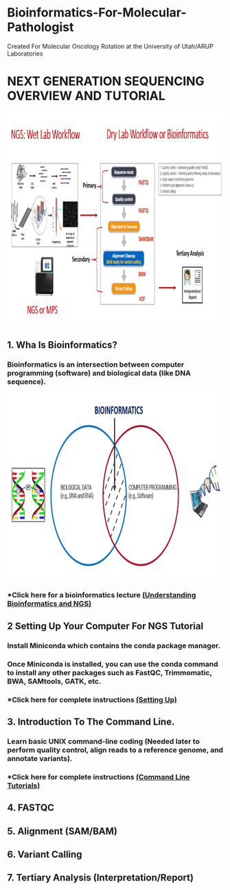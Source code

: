 # Bioinformatics-For-Molecular-Pathologist 
Created For Molecular Oncology Rotation at the University of Utah/ARUP Laboratories

# NEXT GENERATION SEQUENCING OVERVIEW AND TUTORIAL

<p align="center">
  <img width="1260" height="500" src="https://github.com/jongtaek-kim/Bioinformatics-For-Molecular-Pathologist/blob/be30aae948f9bfba344cd250bd0c607fb62a265e/docs/images/Bioinformatics_workflow.jpg">
</p>

## 1. Wha Is Bioinformatics?
### Bioinformatics is an intersection between computer programming (software) and biological data (like DNA sequence).

<p align="center">
  <img width="1100" height="435" src="https://github.com/jongtaek-kim/Bioinformatics-For-Molecular-Pathologist/blob/33cb1038350d0bc495cf6320345eb0233dfc2668/docs/images/Bioinformatics%20diagram.png">
</p>

### *Click here for a bioinformatics lecture [(Understanding Bioinformatics and NGS)](https://github.com/jongtaek-kim/Bioinformatics-For-Molecular-Pathologist/tree/main/Understanding-Bioinformatics-NGS)

## 2 Setting Up Your Computer For NGS Tutorial
### Install Miniconda which contains the conda package manager.
### Once Miniconda is installed, you can use the conda command to install any other packages such as FastQC, Trimmomatic, BWA, SAMtools, GATK, etc.

### *Click here for complete instructions [(Setting Up)](https://github.com/jongtaek-kim/Bioinformatics-For-Molecular-Pathologist/tree/main/Setting-Up-Your-Computer)

## 3. Introduction To The Command Line.
### Learn basic UNIX command-line coding (Needed later to perform quality control, align reads to a reference genome, and annotate variants).
### *Click here for complete instructions [(Command Line Tutorials)](Command-Line-Coding/README.md)
## 4. FASTQC
## 5. Alignment (SAM/BAM)
## 6. Variant Calling
## 7. Tertiary Analysis (Interpretation/Report)
